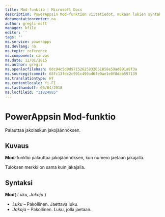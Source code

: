 ```yaml
---
title: Mod-funktio | Microsoft Docs
description: PowerAppsin Mod-funktion viitetiedot, mukaan lukien syntaksi ja esimerkkejä
documentationcenter: na
author: gregli-msft
manager: kfile
editor: ''
tags: ''
ms.service: powerapps
ms.devlang: na
ms.topic: reference
ms.component: canvas
ms.date: 11/01/2015
ms.author: gregli
ms.openlocfilehash: 0dc94c5d0d97152625832651858e59ad891a8f3a
ms.sourcegitcommit: 68fc13fdc2c991c499ad6fe9ae1e0f8dab597139
ms.translationtype: HT
ms.contentlocale: fi-FI
ms.lasthandoff: 06/04/2018
ms.locfileid: "31824885"
---
```

# <a name="mod-function-in-powerapps"></a>PowerAppsin Mod-funktio
Palauttaa jakolaskun jakojäännöksen.

## <a name="description"></a>Kuvaus
**Mod**-funktio palauttaa jakojäännöksen, kun numero jaetaan jakajalla.

Tuloksen merkki on sama kuin jakajalla.

## <a name="syntax"></a>Syntaksi
**Mod**( *Luku*, *Jakaja* )

* *Luku* – Pakollinen. Jaettava luku.
* *Jakaja* – Pakollinen.  Luku, jolla jaetaan.

